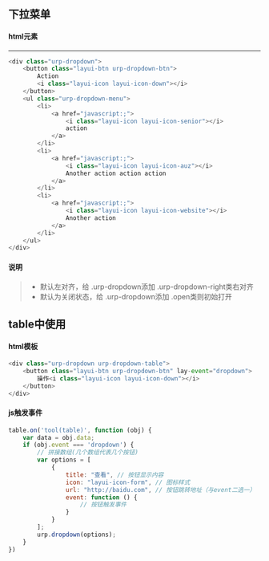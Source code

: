 ## 下拉菜单

#### **html元素**
-----------------
```javascript
<div class="urp-dropdown">
    <button class="layui-btn urp-dropdown-btn">
        Action
        <i class="layui-icon layui-icon-down"></i>
    </button>
    <ul class="urp-dropdown-menu">
        <li>
            <a href="javascript:;">
                <i class="layui-icon layui-icon-senior"></i>
                action
            </a>
        </li>
        <li>
            <a href="javascript:;">
                <i class="layui-icon layui-icon-auz"></i>
                Another action action action
            </a>
        </li>
        <li>
            <a href="javascript:;">
                <i class="layui-icon layui-icon-website"></i>
                Another action
            </a>
        </li>
    </ul>
</div>
```

#### **说明**
> + 默认左对齐，给 .urp-dropdown添加 .urp-dropdown-right类右对齐
> + 默认为关闭状态，给 .urp-dropdown添加 .open类则初始打开


## table中使用
#### **html模板**
```javascript
<div class="urp-dropdown urp-dropdown-table">
    <button class="layui-btn urp-dropdown-btn" lay-event="dropdown">
        操作<i class="layui-icon layui-icon-down"></i>
    </button>
</div>
```
#### **js触发事件**
```javascript
table.on('tool(table)', function (obj) {
    var data = obj.data;
    if (obj.event === 'dropdown') {
        // 拼接数组(几个数组代表几个按钮)
        var options = [
            {
                title: "查看", // 按钮显示内容
                icon: "layui-icon-form", // 图标样式
                url: "http://baidu.com", // 按钮跳转地址（与event二选一）
                event: function () {
                    // 按钮触发事件
                }
            }
        ];
        urp.dropdown(options);
    }
})
```